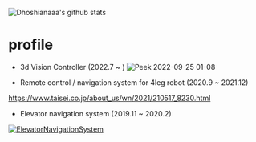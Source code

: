 
![Dhoshianaaa's github stats](https://github-readme-stats.vercel.app/api?username=hoshianaaa&count_private=true&show_icons=true&theme=radical)

<!--
**hoshianaaa/hoshianaaa** is a ✨ _special_ ✨ repository because its `README.md` (this file) appears on your GitHub profile.

Here are some ideas to get you started:

- 🔭 I’m currently working on ...
- 🌱 I’m currently learning ...
- 👯 I’m looking to collaborate on ...
- 🤔 I’m looking for help with ...
- 💬 Ask me about ...
- 📫 How to reach me: ...
- 😄 Pronouns: ...
- ⚡ Fun fact: ...
-->

# profile

- 3d Vision Controller (2022.7 ~ )
![Peek 2022-09-25 01-08](https://user-images.githubusercontent.com/40942409/195293558-8ec818fd-5b73-4494-b826-6016ab48a63c.gif)

- Remote control / navigation system for 4leg robot (2020.9 ~ 2021.12)

https://www.taisei.co.jp/about_us/wn/2021/210517_8230.html

- Elevator navigation system (2019.11 ~ 2020.2)

[![ElevatorNavigationSystem](https://user-images.githubusercontent.com/40942409/195313618-f5f6a82d-f5c7-4b1a-8a08-9feb834e4fb7.png)](https://youtu.be/4mpD3kPHXvU)
